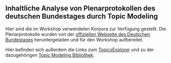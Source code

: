 ## Inhaltliche Analyse von Plenarprotokollen des deutschen Bundestages durch Topic Modeling
Hier sind die im Workshop verwendeten Korpora zur Verfügung gestellt. Die Plenarprotokolle wurden von der [offiziellen Webseite des Deutschen Bundestages](https://www.bundestag.de/dokumente/protokolle/plenarprotokolle/plenarprotokolle) heruntergeladen und für den Workshop aufbereitet.

Hier befinden sich außerdem die Links zum [TopicsExplorer](https://github.com/DARIAH-DE/TopicsExplorer) und zu der dazugehörigen [Topic Modeling Bibliothek](https://github.com/DARIAH-DE/Topics).
